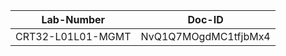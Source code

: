 Lab-Number           |Doc-ID
---------------------|--------------------
CRT32-L01L01-MGMT    |NvQ1Q7MOgdMC1tfjbMx4

